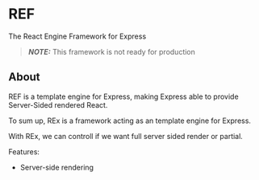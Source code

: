 # REF
The React Engine Framework for Express

> ***NOTE:*** This framework is not ready for production

## About
REF is a template engine for Express, making Express able to provide Server-Sided rendered React.

To sum up, REx is a framework acting as an template engine for Express.

With REx, we can controll if we want full server sided render or partial.

Features:
- Server-side rendering
